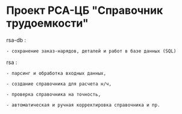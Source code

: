 ﻿# Проект РСА-ЦБ "Справочник трудоемкости"

rsa-db :

    - сохранение заказ-нарядов, деталей и работ в базе данных (SQL)


rsa :

    - парсинг и обработка входных данных, 

    - создание справочника для расчета н/ч, 

    - проверка справочника на точность,

    - автоматическая и ручная корректировка справочника и пр.

